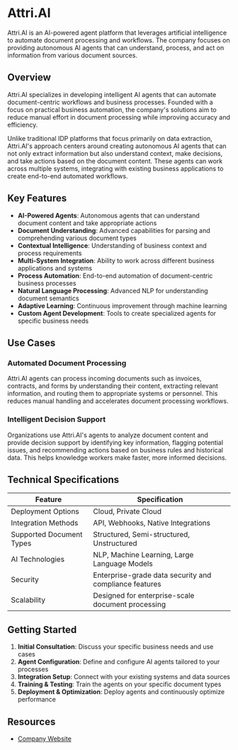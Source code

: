 # Attri.AI

Attri.AI is an AI-powered agent platform that leverages artificial intelligence to automate document processing and workflows. The company focuses on providing autonomous AI agents that can understand, process, and act on information from various document sources.

## Overview

Attri.AI specializes in developing intelligent AI agents that can automate document-centric workflows and business processes. Founded with a focus on practical business automation, the company's solutions aim to reduce manual effort in document processing while improving accuracy and efficiency.

Unlike traditional IDP platforms that focus primarily on data extraction, Attri.AI's approach centers around creating autonomous AI agents that can not only extract information but also understand context, make decisions, and take actions based on the document content. These agents can work across multiple systems, integrating with existing business applications to create end-to-end automated workflows.

## Key Features

- **AI-Powered Agents**: Autonomous agents that can understand document content and take appropriate actions
- **Document Understanding**: Advanced capabilities for parsing and comprehending various document types
- **Contextual Intelligence**: Understanding of business context and process requirements
- **Multi-System Integration**: Ability to work across different business applications and systems
- **Process Automation**: End-to-end automation of document-centric business processes
- **Natural Language Processing**: Advanced NLP for understanding document semantics
- **Adaptive Learning**: Continuous improvement through machine learning
- **Custom Agent Development**: Tools to create specialized agents for specific business needs

## Use Cases

### Automated Document Processing

Attri.AI agents can process incoming documents such as invoices, contracts, and forms by understanding their content, extracting relevant information, and routing them to appropriate systems or personnel. This reduces manual handling and accelerates document processing workflows.

### Intelligent Decision Support

Organizations use Attri.AI's agents to analyze document content and provide decision support by identifying key information, flagging potential issues, and recommending actions based on business rules and historical data. This helps knowledge workers make faster, more informed decisions.

## Technical Specifications

| Feature | Specification |
|---------|---------------|
| Deployment Options | Cloud, Private Cloud |
| Integration Methods | API, Webhooks, Native Integrations |
| Supported Document Types | Structured, Semi-structured, Unstructured |
| AI Technologies | NLP, Machine Learning, Large Language Models |
| Security | Enterprise-grade data security and compliance features |
| Scalability | Designed for enterprise-scale document processing |

## Getting Started

1. **Initial Consultation**: Discuss your specific business needs and use cases
2. **Agent Configuration**: Define and configure AI agents tailored to your processes
3. **Integration Setup**: Connect with your existing systems and data sources
4. **Training & Testing**: Train the agents on your specific document types
5. **Deployment & Optimization**: Deploy agents and continuously optimize performance

## Resources

- [Company Website](https://attri.ai/)
